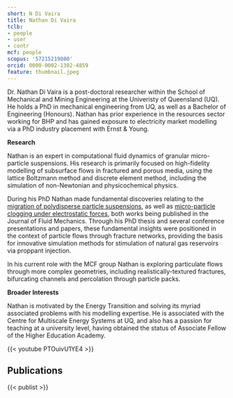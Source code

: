 ```yaml
---
short: N Di Vaira
title: Nathan Di Vaira
tclb:
- people
- user
- contr
mcf: people
scopus: '57215219080'
orcid: 0000-0002-1302-4859
feature: thumbnail.jpeg
---
```


Dr. Nathan Di Vaira is a post-doctoral researcher within the School of Mechanical and Mining Engineering at the Univeristy of Queensland (UQ). He holds a PhD in mechanical engineering from UQ, as well as a Bachelor of Engineering (Honours). Nathan has prior experience in the resources sector working for BHP and has gained exposure to electricity market modelling via a PhD industry placement with Ernst & Young.

**Research**

Nathan is an expert in computational fluid dynamics of granular micro-particle suspensions. His research is primarily focused on high-fidelity modelling of subsurface flows in fractured and porous media, using the lattice Boltzmann method and discrete element method, including the simulation of non-Newtonian and physicochemical physics.

During his PhD Nathan made fundamental discoveries relating to the [migration of polydisperse particle suspensions](/doi/10.1017/jfm.2022.166), as well as [micro-particle clogging under electrostatic forces](/doi/10.1017/jfm.2023.214), both works being published in the Journal of Fluid Mechanics. Through his PhD thesis and several conference presentations and papers, these fundamental insights were positioned in the context of particle flows through fracture networks, providing the basis for innovative simulation methods for stimulation of natural gas reservoirs via proppant injection.

In his current role with the MCF group Nathan is exploring particulate flows through more complex geometries, including realistically-textured fractures, bifurcating channels and percolation through particle packs. 

**Broader Interests**

Nathan is motivated by the Energy Transition and solving its myriad associated problems with his modelling expertise. He is associated with the Centre for Multiscale Energy Systems at UQ, and also has a passion for teaching at a university level, having obtained the status of Associate Fellow of the Higher Education Academy.

{{< youtube PTOuivU1YE4 >}}

## Publications
{{< publist >}}
